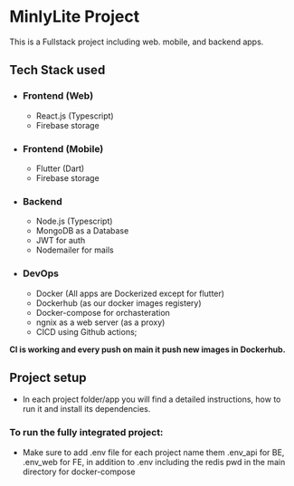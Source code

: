 # MinlyLite Project
This is a Fullstack project including web. mobile, and backend apps.

## Tech Stack used
- ### Frontend (Web)           
    -   React.js (Typescript)
    -   Firebase storage
- ### Frontend (Mobile) 
    -   Flutter (Dart)
    -   Firebase storage
- ### Backend
    -   Node.js (Typescript)
    -   MongoDB as a Database
    -   JWT for auth
    -   Nodemailer for mails
- ### DevOps
    -   Docker (All apps are Dockerized except for flutter)
    -   Dockerhub (as our docker images registery)
    -   Docker-compose  for orchasteration
    -   ngnix as a web server (as a proxy)
    -   CICD using Github actions;

**CI is working and every push on main it push new images in Dockerhub.**


## Project setup

- In each project folder/app you will find a detailed instructions, how to run it and install its dependencies.

### To run the fully integrated project:
- Make sure to add .env file for each project name them .env_api for BE, .env_web for FE, in addition to .env including the redis pwd in the main directory for docker-compose




